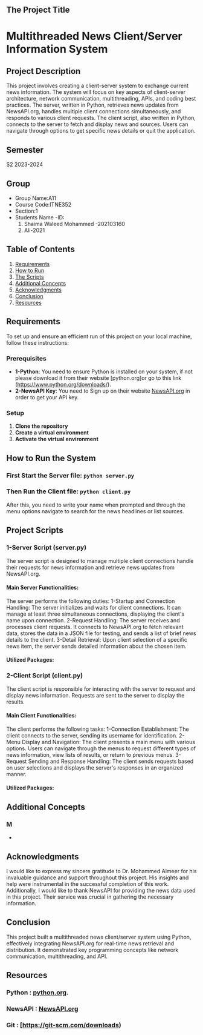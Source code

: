 ## The Project Title
# Multithreaded News Client/Server Information System

## Project Description
This project involves creating a client-server system to exchange current news information. The system will focus on key aspects of client-server architecture, network communication, multithreading, APIs, and coding best practices. The server, written in Python, retrieves news updates from NewsAPI.org, handles multiple client connections simultaneously, and responds to various client requests. The client script, also written in Python, connects to the server to fetch and display news and sources. Users can navigate through options to get specific news details or quit the application.

## Semester
S2 2023-2024

## Group
- Group Name:A11
- Course Code:ITNE352
- Section:1
- Students Name -ID: 
  1. Shaima Waleed Mohammed -202103160
  2. Ali-2021

## Table of Contents
1. [Requirements](#Requirements)
2. [How to Run](#How-to-Run)
3. [The Scripts](#The-Scripts)
4. [Additional Concepts](#Additional-Concepts)
5. [Acknowledgments](#Acknowledgments)
6. [Conclusion](#Conclusion)
7. [Resources](#Resources)

## Requirements
To set up and ensure an efficient run of this project on your local machine, follow these instructions:

### Prerequisites
- **1-Python**: You need to ensure Python is installed on your system, if not please download it from their website [python.org]or go to this link (https://www.python.org/downloads/).
- **2-NewsAPI Key**: You need to Sign up on their website [NewsAPI.org](https://newsapi.org/) in order to get your API key.

### Setup
1. **Clone the repository**
2. **Create a virtual environment**
3. **Activate the virtual environment**

## How to Run the System
### First Start the Server file: `python server.py`
### Then Run the Client file: `python client.py `
After this, you need to write your name when prompted and through the menu options navigate to search for the news headlines or list sources.

## Project Scripts
### 1-Server Script (server.py)
The server script is designed to manage multiple client connections handle their requests for news information and retrieve news updates from NewsAPI.org.

#### Main Server Functionalities:
The server performs the following duties:
1-Startup and Connection Handling: The server initializes and waits for client connections. It can manage at least three simultaneous connections, displaying the client's name upon connection.
2-Request Handling: The server receives and processes client requests. It connects to NewsAPI.org to fetch relevant data, stores the data in a JSON file for testing, and sends a list of brief news details to the client.
3-Detail Retrieval: Upon client selection of a specific news item, the server sends detailed information about the chosen item.

#### Utilized Packages:


### 2-Client Script (client.py)
The client script is responsible for interacting with the server to request and display news information. Requests are sent to the server to display the results.

#### Main Client Functionalities:
The client performs the following tasks:
1-Connection Establishment: The client connects to the server, sending its username for identification.
2-Menu Display and Navigation: The client presents a main menu with various options. Users can navigate through the menus to request different types of news information, view lists of results, or return to previous menus.
3-Request Sending and Response Handling: The client sends requests based on user selections and displays the server's responses in an organized manner.

#### Utilized Packages:


## Additional Concepts
### M
-

## Acknowledgments
I would like to express my sincere gratitude to Dr. Mohammed Almeer for his invaluable guidance and support throughout this project. His insights and help were instrumental in the successful completion of this work. Additionally, I would like to thank NewsAPI for providing the news data used in this project. Their service was crucial in gathering the necessary information.

## Conclusion
This project built a multithreaded news client/server system using Python, effectively integrating NewsAPI.org for real-time news retrieval and distribution. It demonstrated key programming concepts like network communication, multithreading, and API.

## Resources
### Python : [python.org](https://www.python.org/downloads/).
### NewsAPI : [NewsAPI.org](https://newsapi.org/)
### Git : [https://git-scm.com/downloads)
